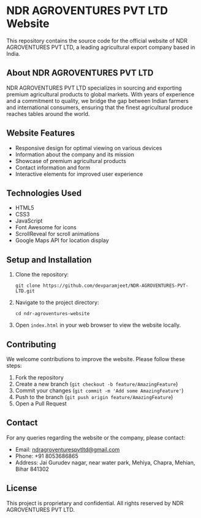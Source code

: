 # NDR AGROVENTURES PVT LTD Website

This repository contains the source code for the official website of NDR AGROVENTURES PVT LTD, a leading agricultural export company based in India.

## About NDR AGROVENTURES PVT LTD

NDR AGROVENTURES PVT LTD specializes in sourcing and exporting premium agricultural products to global markets. With years of experience and a commitment to quality, we bridge the gap between Indian farmers and international consumers, ensuring that the finest agricultural produce reaches tables around the world.

## Website Features

- Responsive design for optimal viewing on various devices
- Information about the company and its mission
- Showcase of premium agricultural products
- Contact information and form
- Interactive elements for improved user experience

## Technologies Used

- HTML5
- CSS3
- JavaScript
- Font Awesome for icons
- ScrollReveal for scroll animations
- Google Maps API for location display

## Setup and Installation

1. Clone the repository:
   ```
   git clone https://github.com/devparamjeet/NDR-AGROVENTURES-PVT-LTD.git
   ```
2. Navigate to the project directory:
   ```
   cd ndr-agroventures-website
   ```
3. Open `index.html` in your web browser to view the website locally.

## Contributing

We welcome contributions to improve the website. Please follow these steps:

1. Fork the repository
2. Create a new branch (`git checkout -b feature/AmazingFeature`)
3. Commit your changes (`git commit -m 'Add some AmazingFeature'`)
4. Push to the branch (`git push origin feature/AmazingFeature`)
5. Open a Pull Request

## Contact

For any queries regarding the website or the company, please contact:

- Email: ndragroventurespvtltd@gmail.com
- Phone: +91 8053686865
- Address: Jai Gurudev nagar, near water park, Mehiya, Chapra, Mehian, Bihar 841302

## License

This project is proprietary and confidential. All rights reserved by NDR AGROVENTURES PVT LTD.
